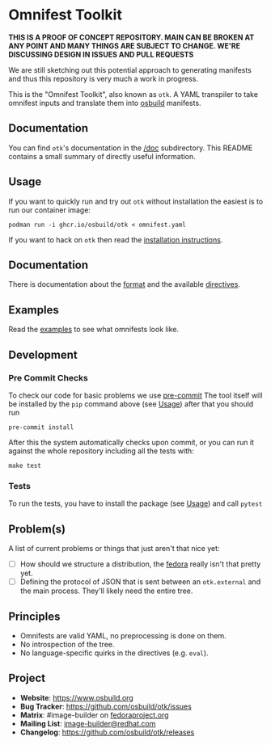 # Omnifest Toolkit

**THIS IS A PROOF OF CONCEPT REPOSITORY. MAIN CAN BE BROKEN AT ANY POINT AND MANY THINGS ARE SUBJECT TO CHANGE. WE'RE DISCUSSING DESIGN IN ISSUES AND PULL REQUESTS**

We are still sketching out this potential approach to generating manifests and
thus this repository is very much a work in progress.

This is the "Omnifest Toolkit", also known as `otk`. A YAML transpiler to
take omnifest inputs and translate them into [osbuild](https://osbuild.org)
manifests.

## Documentation

You can find `otk`'s documentation in the [/doc](./doc) subdirectory. This README contains a small summary of directly useful information.

## Usage

If you want to quickly run and try out `otk` without installation the easiest is to run our container image:

```
podman run -i ghcr.io/osbuild/otk < omnifest.yaml
```

If you want to hack on `otk` then read the [installation instructions](./doc/00-installation.md).

## Documentation

There is documentation about the [format](./doc/format.md) and the available
[directives](./doc/directives.md).

## Examples

Read the [examples](./example) to see what omnifests look like.

## Development

### Pre Commit Checks

To check our code for basic problems we use [pre-commit](https://pre-commit.com)
The tool itself will be installed by the `pip` command above (see [Usage](#Usage)) after that you
should run

```shell
pre-commit install
```

After this the system automatically checks upon commit, or you can run it against the whole
repository including all the tests with:

```
make test
```

### Tests

To run the tests, you have to install the package (see [Usage](#Usage))
and call `pytest`

## Problem(s)

A list of current problems or things that just aren't that nice yet:

- [ ] How should we structure a distribution, the [fedora](./example/fedora)
      really isn't that pretty yet.
- [ ] Defining the protocol of JSON that is sent between an `otk.external` and
      the main process. They'll likely need the entire tree.

## Principles

- Omnifests are valid YAML, no preprocessing is done on them.
- No introspection of the tree.
- No language-specific quirks in the directives (e.g. `eval`).

## Project

 * **Website**: https://www.osbuild.org
 * **Bug Tracker**: https://github.com/osbuild/otk/issues
 * **Matrix**: #image-builder on [fedoraproject.org](https://matrix.to/#/#image-builder:fedoraproject.org)
 * **Mailing List**: image-builder@redhat.com
 * **Changelog**: https://github.com/osbuild/otk/releases
